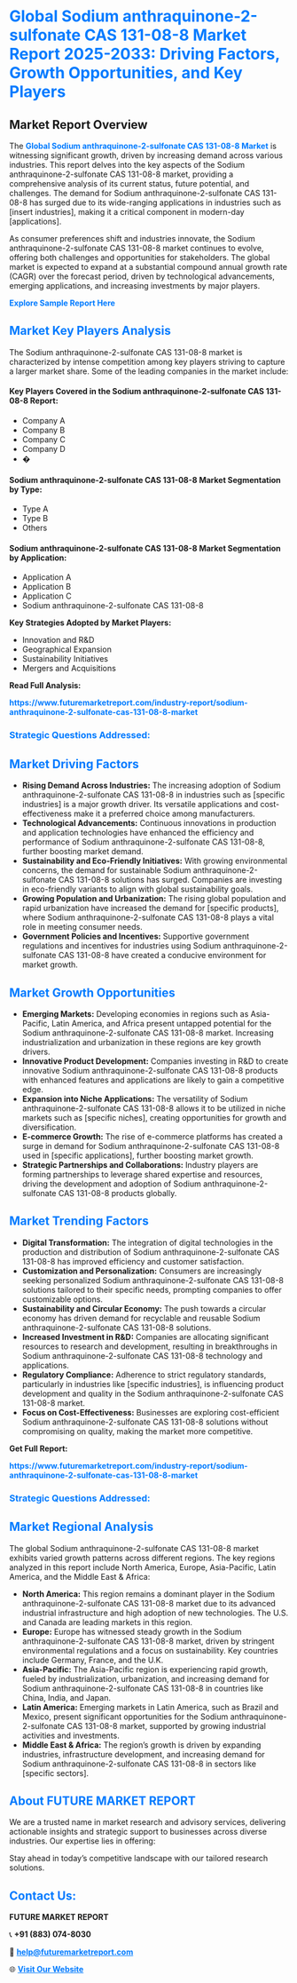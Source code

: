 <h1 style="color: #007BFF;">Global Sodium anthraquinone-2-sulfonate CAS 131-08-8 Market Report 2025-2033: Driving Factors, Growth Opportunities, and Key Players</h1>

<section id="overview">
<h2>Market Report Overview</h2>
<p>The <a href="https://www.futuremarketreport.com/industry-report/sodium-anthraquinone-2-sulfonate-cas-131-08-8-market" style="color: #007BFF; text-decoration: none;"><strong>Global Sodium anthraquinone-2-sulfonate CAS 131-08-8 Market</strong></a> is witnessing significant growth, driven by increasing demand across various industries. This report delves into the key aspects of the Sodium anthraquinone-2-sulfonate CAS 131-08-8 market, providing a comprehensive analysis of its current status, future potential, and challenges. The demand for Sodium anthraquinone-2-sulfonate CAS 131-08-8 has surged due to its wide-ranging applications in industries such as [insert industries], making it a critical component in modern-day [applications].</p>
<p>As consumer preferences shift and industries innovate, the Sodium anthraquinone-2-sulfonate CAS 131-08-8 market continues to evolve, offering both challenges and opportunities for stakeholders. The global market is expected to expand at a substantial compound annual growth rate (CAGR) over the forecast period, driven by technological advancements, emerging applications, and increasing investments by major players.</p>
</section>

<section id="overview">
<p><a href="https://www.futuremarketreport.com/request-sample/reportId=112946" style="color: #007BFF; text-decoration: none;"><strong>Explore Sample Report Here</strong></a></p>
</section>

<section id="key-players">
<h2 style="color: #007BFF;">Market Key Players Analysis</h2>
<p>The Sodium anthraquinone-2-sulfonate CAS 131-08-8 market is characterized by intense competition among key players striving to capture a larger market share. Some of the leading companies in the market include:</p>
<h4>Key Players Covered in the Sodium anthraquinone-2-sulfonate CAS 131-08-8 Report:</h4>
<ul><li>Company A</li><li>Company B</li><li>Company C</li><li>Company D</li><li>�</li></ul>
<h4>Sodium anthraquinone-2-sulfonate CAS 131-08-8 Market Segmentation by Type:</h4>
<ul><li>Type A</li><li>Type B</li><li>Others</li></ul>

<h4>Sodium anthraquinone-2-sulfonate CAS 131-08-8 Market Segmentation by Application:</h4>
<ul><li>Application A</li><li>Application B</li><li>Application C</li><li>Sodium anthraquinone-2-sulfonate CAS 131-08-8</li></ul>
<p><strong>Key Strategies Adopted by Market Players:</strong></p>
<ul>
<li>Innovation and R&D</li>
<li>Geographical Expansion</li>
<li>Sustainability Initiatives</li>
<li>Mergers and Acquisitions</li>
</ul>
</section>

<section>
<p><strong>Read Full Analysis: </strong></p><a href="https://www.futuremarketreport.com/industry-report/sodium-anthraquinone-2-sulfonate-cas-131-08-8-market" style="color: #007BFF; text-decoration: none;"><strong>https://www.futuremarketreport.com/industry-report/sodium-anthraquinone-2-sulfonate-cas-131-08-8-market</strong></a>
<h3 style="color: #007BFF;">Strategic Questions Addressed:</h3>
</section>

<section id="driving-factors">
<h2 style="color: #007BFF;">Market Driving Factors</h2>
<ul>
<li><strong>Rising Demand Across Industries:</strong> The increasing adoption of Sodium anthraquinone-2-sulfonate CAS 131-08-8 in industries such as [specific industries] is a major growth driver. Its versatile applications and cost-effectiveness make it a preferred choice among manufacturers.</li>
<li><strong>Technological Advancements:</strong> Continuous innovations in production and application technologies have enhanced the efficiency and performance of Sodium anthraquinone-2-sulfonate CAS 131-08-8, further boosting market demand.</li>
<li><strong>Sustainability and Eco-Friendly Initiatives:</strong> With growing environmental concerns, the demand for sustainable Sodium anthraquinone-2-sulfonate CAS 131-08-8 solutions has surged. Companies are investing in eco-friendly variants to align with global sustainability goals.</li>
<li><strong>Growing Population and Urbanization:</strong> The rising global population and rapid urbanization have increased the demand for [specific products], where Sodium anthraquinone-2-sulfonate CAS 131-08-8 plays a vital role in meeting consumer needs.</li>
<li><strong>Government Policies and Incentives:</strong> Supportive government regulations and incentives for industries using Sodium anthraquinone-2-sulfonate CAS 131-08-8 have created a conducive environment for market growth.</li>
</ul>
</section>

<section id="growth-opportunities">
<h2 style="color: #007BFF;">Market Growth Opportunities</h2>
<ul>
<li><strong>Emerging Markets:</strong> Developing economies in regions such as Asia-Pacific, Latin America, and Africa present untapped potential for the Sodium anthraquinone-2-sulfonate CAS 131-08-8 market. Increasing industrialization and urbanization in these regions are key growth drivers.</li>
<li><strong>Innovative Product Development:</strong> Companies investing in R&D to create innovative Sodium anthraquinone-2-sulfonate CAS 131-08-8 products with enhanced features and applications are likely to gain a competitive edge.</li>
<li><strong>Expansion into Niche Applications:</strong> The versatility of Sodium anthraquinone-2-sulfonate CAS 131-08-8 allows it to be utilized in niche markets such as [specific niches], creating opportunities for growth and diversification.</li>
<li><strong>E-commerce Growth:</strong> The rise of e-commerce platforms has created a surge in demand for Sodium anthraquinone-2-sulfonate CAS 131-08-8 used in [specific applications], further boosting market growth.</li>
<li><strong>Strategic Partnerships and Collaborations:</strong> Industry players are forming partnerships to leverage shared expertise and resources, driving the development and adoption of Sodium anthraquinone-2-sulfonate CAS 131-08-8 products globally.</li>
</ul>
</section>

<section id="trending-factors">
<h2 style="color: #007BFF;">Market Trending Factors</h2>
<ul>
<li><strong>Digital Transformation:</strong> The integration of digital technologies in the production and distribution of Sodium anthraquinone-2-sulfonate CAS 131-08-8 has improved efficiency and customer satisfaction.</li>
<li><strong>Customization and Personalization:</strong> Consumers are increasingly seeking personalized Sodium anthraquinone-2-sulfonate CAS 131-08-8 solutions tailored to their specific needs, prompting companies to offer customizable options.</li>
<li><strong>Sustainability and Circular Economy:</strong> The push towards a circular economy has driven demand for recyclable and reusable Sodium anthraquinone-2-sulfonate CAS 131-08-8 solutions.</li>
<li><strong>Increased Investment in R&D:</strong> Companies are allocating significant resources to research and development, resulting in breakthroughs in Sodium anthraquinone-2-sulfonate CAS 131-08-8 technology and applications.</li>
<li><strong>Regulatory Compliance:</strong> Adherence to strict regulatory standards, particularly in industries like [specific industries], is influencing product development and quality in the Sodium anthraquinone-2-sulfonate CAS 131-08-8 market.</li>
<li><strong>Focus on Cost-Effectiveness:</strong> Businesses are exploring cost-efficient Sodium anthraquinone-2-sulfonate CAS 131-08-8 solutions without compromising on quality, making the market more competitive.</li>
</ul>
</section>

<section>
<p><strong>Get Full Report: </strong></p><a href="https://www.futuremarketreport.com/industry-report/sodium-anthraquinone-2-sulfonate-cas-131-08-8-market" style="color: #007BFF; text-decoration: none;"><strong>https://www.futuremarketreport.com/industry-report/sodium-anthraquinone-2-sulfonate-cas-131-08-8-market</strong></a>
<h3 style="color: #007BFF;">Strategic Questions Addressed:</h3>
</section>


<section id="regional-analysis">
<h2 style="color: #007BFF;">Market Regional Analysis</h2>
<p>The global Sodium anthraquinone-2-sulfonate CAS 131-08-8 market exhibits varied growth patterns across different regions. The key regions analyzed in this report include North America, Europe, Asia-Pacific, Latin America, and the Middle East & Africa:</p>
<ul>
<li><strong>North America:</strong> This region remains a dominant player in the Sodium anthraquinone-2-sulfonate CAS 131-08-8 market due to its advanced industrial infrastructure and high adoption of new technologies. The U.S. and Canada are leading markets in this region.</li>
<li><strong>Europe:</strong> Europe has witnessed steady growth in the Sodium anthraquinone-2-sulfonate CAS 131-08-8 market, driven by stringent environmental regulations and a focus on sustainability. Key countries include Germany, France, and the U.K.</li>
<li><strong>Asia-Pacific:</strong> The Asia-Pacific region is experiencing rapid growth, fueled by industrialization, urbanization, and increasing demand for Sodium anthraquinone-2-sulfonate CAS 131-08-8 in countries like China, India, and Japan.</li>
<li><strong>Latin America:</strong> Emerging markets in Latin America, such as Brazil and Mexico, present significant opportunities for the Sodium anthraquinone-2-sulfonate CAS 131-08-8 market, supported by growing industrial activities and investments.</li>
<li><strong>Middle East & Africa:</strong> The region’s growth is driven by expanding industries, infrastructure development, and increasing demand for Sodium anthraquinone-2-sulfonate CAS 131-08-8 in sectors like [specific sectors].</li>
</ul>
</section>

<footer>
<h2 style="color: #007BFF;">About FUTURE MARKET REPORT</h2>
<p>We are a trusted name in market research and advisory services, delivering actionable insights and strategic support to businesses across diverse industries. Our expertise lies in offering:</p>

<p>Stay ahead in today’s competitive landscape with our tailored research solutions.</p>

<h2 style="color: #007BFF;">Contact Us:</h2>
<p><strong>FUTURE MARKET REPORT</strong></p>
<p>📞 <strong>+91 (883) 074-8030</strong></p>
<p>📧 <strong><a href="mailto:help@futuremarketreport.com" style="color: #007BFF;">help@futuremarketreport.com</a></strong></p>
<p>🌐 <strong><a href="https://www.futuremarketreport.com/" style="color: #007BFF;">Visit Our Website</a></strong></p>
</footer>
